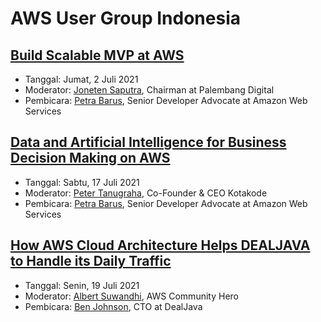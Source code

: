 # AWS User Group Indonesia


## [Build Scalable MVP at AWS](https://www.youtube.com/watch?v=7euhSeA56u4)

- Tanggal: Jumat, 2 Juli 2021
- Moderator: [Joneten Saputra](https://www.linkedin.com/in/joneten-saputra-913816105/), Chairman at Palembang Digital
- Pembicara: [Petra Barus](https://www.linkedin.com/in/petrabarus/), Senior Developer Advocate at Amazon Web Services


## [Data and Artificial Intelligence for Business Decision Making on AWS](https://www.youtube.com/watch?v=gTIYD1KwY0c)

- Tanggal: Sabtu, 17 Juli 2021
- Moderator: [Peter Tanugraha](https://www.linkedin.com/in/peter-tanugraha), Co-Founder & CEO Kotakode
- Pembicara: [Petra Barus](https://www.linkedin.com/in/petrabarus/), Senior Developer Advocate at Amazon Web Services


## [How AWS Cloud Architecture Helps DEALJAVA to Handle its Daily Traffic](https://www.youtube.com/watch?v=huWpUrvL--Y)

- Tanggal: Senin, 19 Juli 2021
- Moderator: [Albert Suwandhi](https://www.linkedin.com/in/albertsuwandhi/), AWS Community Hero
- Pembicara: [Ben Johnson](https://www.linkedin.com/in/ben-johnson-258aaa2a/), CTO at DealJava
